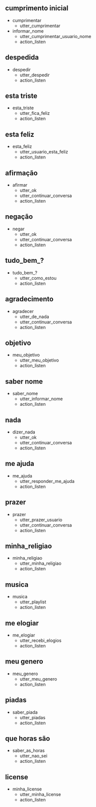 ## cumprimento inicial
* cumprimentar
	- utter_cumprimentar
* informar_nome
	- utter_cumprimentar_usuario_nome
    - action_listen

## despedida
* despedir
	- utter_despedir
    - action_listen

## esta triste
* esta_triste
	- utter_fica_feliz
    - action_listen

## esta feliz
* esta_feliz
	- utter_usuario_esta_feliz
    - action_listen

## afirmação
* afirmar
	- utter_ok
    - utter_continuar_conversa
    - action_listen

## negação
* negar
	- utter_ok
    - utter_continuar_conversa
    - action_listen

## tudo_bem_?
* tudo_bem_?
	- utter_como_estou
    - action_listen

## agradecimento
* agradecer
	- utter_de_nada
    - utter_continuar_conversa
    - action_listen

## objetivo
* meu_objetivo
	- utter_meu_objetivo
    - action_listen

## saber nome
* saber_nome
	- utter_informar_nome
    - action_listen

## nada
* dizer_nada
	- utter_ok
    - utter_continuar_conversa
    - action_listen

## me ajuda
* me_ajuda
	- utter_responder_me_ajuda
    - action_listen

## prazer
* prazer
	- utter_prazer_usuario
    - utter_continuar_conversa
    - action_listen

## minha_religiao
* minha_religiao
	- utter_minha_religiao
    - action_listen

## musica
* musica
	- utter_playlist
    - action_listen

## me elogiar
* me_elogiar
	- utter_recebi_elogios
    - action_listen

## meu genero	
* meu_genero
	- utter_meu_genero
    - action_listen

## piadas
* saber_piada
	- utter_piadas
    - action_listen

## que horas são
* saber_as_horas
	- utter_nao_sei
    - action_listen

## license
* minha_license
	- utter_minha_license
    - action_listen
